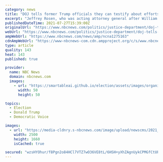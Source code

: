 ```yaml
---
category: news
title: "DOJ tells former Trump officials they can testify about efforts to overturn election"
excerpt: "Jeffrey Rosen, who was acting attorney general after William Barr stepped down, is among the officials being allowed to testify."
publishedDateTime: 2021-07-27T15:39:00Z
originalUrl: "https://www.nbcnews.com/politics/justice-department/doj-tells-former-trump-officials-they-can-testify-about-efforts-n1275163"
webUrl: "https://www.nbcnews.com/politics/justice-department/doj-tells-former-trump-officials-they-can-testify-about-efforts-n1275163"
ampWebUrl: "https://www.nbcnews.com/news/amp/ncna1275163"
cdnAmpWebUrl: "https://www-nbcnews-com.cdn.ampproject.org/c/s/www.nbcnews.com/news/amp/ncna1275163"
type: article
quality: 143
heat: 143
published: true

provider:
  name: NBC News
  domain: nbcnews.com
  images:
    - url: "https://smartableai.github.io/election/assets/images/organizations/nbcnews.com-50x50.jpg"
      width: 50
      height: 50

topics:
  - Election
  - Donald Trump
  - Democratic Voice

images:
  - url: "https://media-cldnry.s-nbcnews.com/image/upload/newscms/2021_30/3494402/210727-jeffrey-rosen-al-1103.jpg"
    width: 2500
    height: 1660
    isCached: true

secured: "wzsHYOhur/f8Pgn2o84HCl7VTZ7wO36VE8tL/6HSH+yXhZAgnUykCPMGfCtUP3nHMauItpV/aLQFEpyncv4MX8G7WYrS+5SNvxP2GyIQivxRIEkC0VwAjlhpTWqpwRTQAvOZ2itme0m+LBnJSnJbArEMR8mBgS/8IBu/fjABg9wn8bem4y25hQzEIYrvh0D2TZK3XpSze3gN9ZCiC+By9Mh0SnM+gahs9YzimKD2uQjh/LQdvt+fqT4KmBxztlCEWY2aI0+uDPSrvyyqb9Q84A48gIXK/0mgGRjOLdtZrr8Ow1XJEd1tGhgn6wP1PyHScB2/SaC/NE5jvOZPpmr/xJ90A1+BcvfEyvaHhNFilvs=;jCLblJz0X9c2RYJyhreM+A=="
---
```


